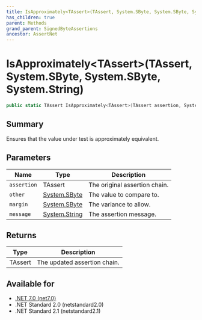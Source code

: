 ```yaml
---
title: IsApproximately<TAssert>(TAssert, System.SByte, System.SByte, System.String)
has_children: true
parent: Methods
grand_parent: SignedByteAssertions
ancestor: AssertNet
---
```

# IsApproximately&lt;TAssert&gt;(TAssert, System.SByte, System.SByte, System.String)

```csharp
public static TAssert IsApproximately<TAssert>(TAssert assertion, System.SByte other, System.SByte margin, System.String message);
```

## Summary
Ensures that the value under test is approximately equivalent.

## Parameters
|Name|Type|Description|
|-|-|-|
|`assertion`|TAssert|The original assertion chain.|
|`other`|[System.SByte](https://learn.microsoft.com/en-us/dotnet/api/system.sbyte)|The value to compare to.|
|`margin`|[System.SByte](https://learn.microsoft.com/en-us/dotnet/api/system.sbyte)|The variance to allow.|
|`message`|[System.String](https://learn.microsoft.com/en-us/dotnet/api/system.string)|The assertion message.|

## Returns
|Type|Description|
|-|-|
|TAssert|The updated assertion chain.|

## Available for
- [.NET 7.0 (net7.0)](https://versionsof.net/core/7.0/)
- .NET Standard 2.0 (netstandard2.0)
- .NET Standard 2.1 (netstandard2.1)
